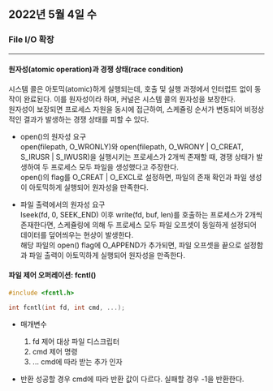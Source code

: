 ## 2022년 5월 4일 수

### File I/O 확장
- - -
#### 원자성(atomic operation)과 경쟁 상태(race condition)
시스템 콜은 아토믹(atomic)하게 실행되는데, 호출 및 실행 과정에서 인터럽트 없이 동작이 완료된다. 이를 원자성이라 하며, 커널은 시스템 콜의 원자성을 보장한다.  
원자성이 보장되면 프로세스 자원을 동시에 접근하여, 스케쥴링 순서가 변동되어 비정상적인 결과가 발생하는 경쟁 상태를 피할 수 있다.

* open()의 원자성 요구  
  open(filepath, O_WRONLY)와 open(filepath, O_WRONY | O_CREAT, S_IRUSR | S_IWUSR)을 실행시키는 프로세스가 2개씩 존재할 때, 경쟁 상태가 발생하여 두 프로세스 모두 파일을 생성했다고 주장한다.  
  open()의 flag를 O_CREAT | O_EXCL로 설정하면, 파일의 존재 확인과 파일 생성이 아토믹하게 실행되어 원자성을 만족한다.
  
* 파일 출력에서의 원자성 요구  
  lseek(fd, 0, SEEK_END) 이후 write(fd, buf, len)를 호출하는 프로세스가 2개씩 존재한다면, 스케쥴링에 의해 두 프로세스 모두 파일 오프셋이 동일하게 설정되어 데이터를 덮어씌우는 현상이 발생한다.  
  해당 파일의 open() flag에 O_APPEND가 추가되면, 파일 오프셋을 끝으로 설정함과 파일 출력이 아토믹하게 실행되어 원자성을 만족한다.

#### 파일 제어 오퍼레이션: fcntl()
```C
#include <fcntl.h>

int fcntl(int fd, int cmd, ...);
```
* 매개변수
  1. fd
     제어 대상 파일 디스크립터
  2. cmd
     제어 명령
  3. ...
     cmd에 따라 받는 추가 인자
     
* 반환
  성공할 경우 cmd에 따라 반환 값이 다르다. 실패할 경우 -1을 반환한다.
